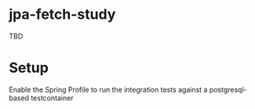 # jpa-fetch-study

TBD

# Setup
Enable the Spring Profile to run the integration tests against a postgresql-based testcontainer